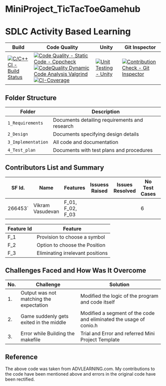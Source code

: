 # MiniProject_TicTacToeGamehub
# SDLC Activity Based Learning
Build | Code Quality | Unity | Git Inspector
|---------|------------|-----------|----------------
[![C/C++ CI - Build Status](https://github.com/vikramsvdd/MiniProject_TicTacToeGamehub/actions/workflows/build.yml/badge.svg)](https://github.com/vikramsvdd/MiniProject_TicTacToeGamehub/actions/workflows/build.yml)|[![Code Quality - Static Code - Cppcheck](https://github.com/vikramsvdd/MiniProject_TicTacToeGamehub/actions/workflows/cppcheck.yml/badge.svg)](https://github.com/vikramsvdd/MiniProject_TicTacToeGamehub/actions/workflows/cppcheck.yml)[![CodeQuality Dynamic Code Analysis Valgrind](https://github.com/vikramsvdd/MiniProject_TicTacToeGamehub/actions/workflows/CodeQuality_Dynamic.yml/badge.svg)](https://github.com/vikramsvdd/MiniProject_TicTacToeGamehub/actions/workflows/CodeQuality_Dynamic.yml)[![CI-Coverage](https://github.com/vikramsvdd/MiniProject_TicTacToeGamehub/actions/workflows/gcov.yml/badge.svg)](https://github.com/vikramsvdd/MiniProject_TicTacToeGamehub/actions/workflows/gcov.yml)| [![Unit Testing - Unity](https://github.com/vikramsvdd/MiniProject_TicTacToeGamehub/actions/workflows/unity.yml/badge.svg)](https://github.com/vikramsvdd/MiniProject_TicTacToeGamehub/actions/workflows/unity.yml) | [![Contribution Check - Git Inspector](https://github.com/vikramsvdd/MiniProject_TicTacToeGamehub/actions/workflows/gitinspector.yml/badge.svg)](https://github.com/vikramsvdd/MiniProject_TicTacToeGamehub/actions/workflows/gitinspector.yml)

## Folder Structure
Folder             | Description
-------------------| -----------------------------------------
`1_Requirements`   | Documents detailing requirements and research
`2_Design`         | Documents specifying design details
`3_Implementation` | All code and documentation
`4_Test_plan`      | Documents with test plans and procedures

## Contributors List and Summary

SF Id. |  Name   |    Features    | Issuess Raised |Issues Resolved|No Test Cases|Test Case Pass
-------|---------|----------------|----------------|---------------|-------------|--------------
266453` | Vikram Vasudevan  | F_01, F_02, F_03 |     |  | 6 |  6   

| Feature Id | Feature |
| -----------|---------|
|F_1| Provision to choose a symbol |
|F_2| Option to choose the Position  |
|F_3| Eliminating irrelevant positions |

## Challenges Faced and How Was It Overcome
| No. | Challenge | Solution
|-----|-----------|--------
|1. | Output was not matching the expectation | Modified the logic of the program and code itself 
|2. | Game suddenly gets exited in the middle | Modified a segment of the code and eliminated the usage of conio.h |
|3. | Error while Building the makefile | Trial and Error and referred Mini Project Template

## Reference
The above code was taken from ADVLEARNING.com. My contributions to the code have been mentioned above and errors in the original code have been rectified. 

